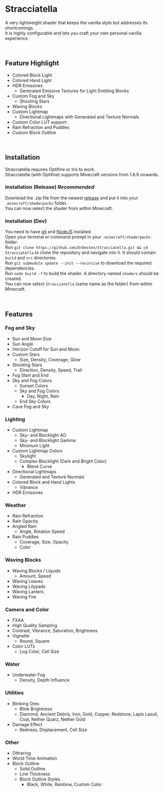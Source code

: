 # Stracciatella
A very lightweight shader that keeps the vanilla style but addresses its shortcomings.  
It is highly configurable and lets you craft your own personal vanilla experience.  

<br>

## Feature Highlight
- Colored Block Light
- Colored Hand Light
- HDR Emissives
  - Generated Emissive Textures for Light Emitting Blocks
- Custom Fog and Sky
  - Shooting Stars
- Waving Blocks
- Custom Lightmap
  - Directional Lightmaps with Generated and Texture Normals
- Custom Color LUT support 
- Rain Refraction and Puddles
- Custom Block Outline

<br>

## Installation
Stracciatella requires Optifine or Iris to work.  
Stracciatella (with Optifine) supports Minecraft versions from 1.8.9 onwards.  

### Installation (Release) *Recommended*
Download the .zip file from the newest [release](https://github.com/DrDesten/Stracciatella/releases) and put it into your `.minecraft/shaderpacks` folder.  
You can now select the shader from within Minecraft. 

### Installation (Dev)
You need to have [git](https://git-scm.com/) and [NodeJS](https://nodejs.org/) installed.  
Open your terminal or command prompt in your `.minecraft/shaderpacks` folder.  
Run `git clone https://github.com/DrDesten/Stracciatella.git && cd Stracciatella` to clone the repository and navigate into it. It should contain `build` and `src` directories.  
Run `git submodule update --init --recursive` to download the required dependencies.  
Run `node build -f` to build the shader. A directory named `shaders` should be created.  
You can now select `Stracciatella` (same name as the folder) from within Minecraft.  

<br>

## Features

### Fog and Sky

- Sun and Moon Size
- Sun Angle
- Horizon Cutoff for Sun and Moon
- Custom Stars
  - Size, Density, Coverage, Glow
- Shooting Stars
  - Direction, Density, Speed, Trail
- Fog Start and End
- Sky and Fog Colors
  - Sunset Colors
  - Sky and Fog Colors
    - Day, Night, Rain
  - End Sky Colors
- Cave Fog and Sky

### Lighting

- Custom Lightmap
  - Sky- and Blocklight AO
  - Sky- and Blocklight Gamma
  - Minimum Light
- Custom Lightmap Colors
  - Skylight
  - Complex Blocklight (Dark and Bright Color)
    - Blend Curve
- Directional Lightmaps
  - Generated and Texture Normals
- Colored Block and Hand Lights
  - Vibrance
- HDR Emissives

### Weather

- Rain Refraction
- Rain Opacity
- Angled Rain
  - Angle, Rotation Speed
- Rain Puddles
  - Coverage, Size, Opacity
  - Color

### Waving Blocks

- Waving Blocks / Liquids
  - Amount, Speed
- Waving Leaves
- Waving Lilypads
- Waving Lanters
- Waving Fire

### Camera and Color

- FXAA
- High Quality Sampling
- Contrast, Vibrance, Saturation, Brightness
- Vignette
  - Round, Square
- Color LUTs
  - Log Color, Cell Size

### Water

- Underwater Fog
  - Density, Depth Influence

### Utilities

- Blinking Ores
  - Blink Brightness
  - Diamond, Ancient Debris, Iron, Gold, Copper, Redstone, Lapis Lazuli, Coal, Nether Quarz, Nether Gold
- Damage Effect
  - Redness, Displacement, Cell Size

### Other

- Dithering
- World Time Animation
- Block Outline
  - Solid Outline
  - Line Thickness
  - Block Outline Styles
    - Black, White, Rainbow, Custom Color
